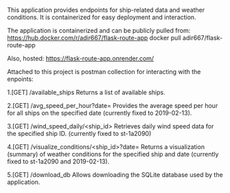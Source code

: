 This application provides endpoints for ship-related data and weather conditions. It is containerized for easy deployment and interaction.

The application is containerized and can be publicly pulled from:
https://hub.docker.com/r/adir667/flask-route-app
docker pull adir667/flask-route-app

Also, hosted:
https://flask-route-app.onrender.com/

Attached to this project is postman collection for interacting with the enpoints:

1.[GET] /available_ships
Returns a list of available ships.

2.[GET] /avg_speed_per_hour?date=
Provides the average speed per hour for all ships on the specified date (currently fixed to 2019-02-13).

3.[GET] /wind_speed_daily/<ship_id>
Retrieves daily wind speed data for the specified ship ID. (currently fixed to st-1a2090)

4.[GET] /visualize_conditions/<ship_id>?date=
Returns a visualization (summary) of weather conditions for the specified ship and date (currently fixed to st-1a2090 and 2019-02-13).

5.[GET] /download_db
Allows downloading the SQLite database used by the application.

